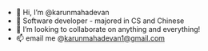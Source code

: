 - 👋 Hi, I’m @karunmahadevan
- 🌱 Software developer - majored in CS and Chinese
- 💞️ I’m looking to collaborate on anything and everything!
- 📫 email me @karunmahadevan1@gmail.com

<!---
karunmahadevan/karunmahadevan is a ✨ special ✨ repository because its `README.md` (this file) appears on your GitHub profile.
You can click the Preview link to take a look at your changes.
--->
